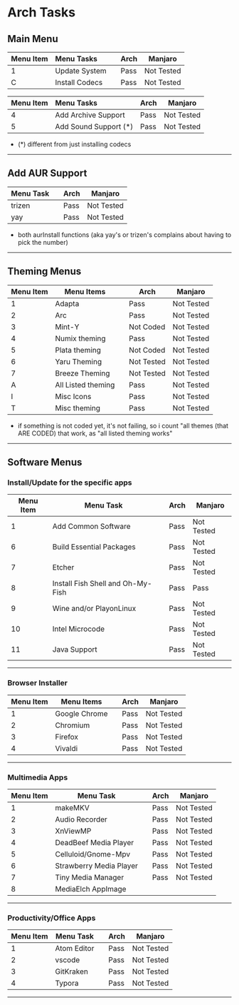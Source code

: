 # Arch Tasks

## Main Menu

| Menu Item | Menu Tasks     |     | Arch | Manjaro    |
| --------- | :------------- | --- | ---- | ---------- |
| 1         | Update System  |     | Pass | Not Tested |
| C         | Install Codecs |     | Pass | Not Tested |


| Menu Item | Menu Tasks             | Arch |  Manjaro   | 
| --------- | :--------------------- | ---- | ---------- |
| 4         | Add Archive Support    | Pass | Not Tested |   
| 5         | Add Sound Support (\*) | Pass | Not Tested |   


* (*) different from just installing codecs


---

## Add AUR Support

| Menu Task |     | Arch | Manjaro    |
| --------- | --- | ---- | ---------- |
| trizen    |     | Pass | Not Tested |
| yay       |     | Pass | Not Tested |

* both aurInstall functions (aka yay's or trizen's complains about having to pick the number)

---

## Theming Menus

| Menu Item | Menu Items         |     | Arch       | Manjaro    |
| --------- | ------------------ | --- | ---------- | ---------- |
| 1         | Adapta             |     | Pass       | Not Tested |
| 2         | Arc                |     | Pass       | Not Tested |
| 3         | Mint-Y             |     | Not Coded  | Not Tested |
| 4         | Numix theming      |     | Pass       | Not Tested |
| 5         | Plata theming      |     | Not Coded  | Not Tested |
| 6         | Yaru Theming       |     | Not Tested | Not Tested |
| 7         | Breeze Theming     |     | Not Tested | Not Tested |
| A         | All Listed theming |     | Pass       | Not Tested |
| I         | Misc Icons         |     | Pass       | Not Tested |
| T         | Misc theming       |     | Pass       | Not Tested |

* if something is not coded yet, it's not failing, so i count "all themes (that ARE CODED) that work, as "all listed theming works"

---

## Software Menus

### Install/Update for the specific apps

| Menu Item | Menu Task                         |     | Arch       | Manjaro    |
| --------- | --------------------------------- | --- | ---------- | ---------- |
| 1         | Add Common Software               |     | Pass       | Not Tested |
| 6         | Build Essential Packages          |     | Pass       | Not Tested |
| 7         | Etcher                            |     | Pass       | Not Tested |
| 8         | Install Fish Shell and Oh-My-Fish |     | Pass       | Pass       |
| 9         | Wine and/or PlayonLinux           |     | Pass       | Not Tested |
| 10        | Intel Microcode                   |     | Pass       | Not Tested |
| 11        | Java Support                      |     | Pass       | Not Tested |

---

### Browser Installer

| Menu Item | Menu Items    |     | Arch | Manjaro    |
| --------- | ------------- | --- | ---- | ---------- |
| 1         | Google Chrome |     | Pass | Not Tested |
| 2         | Chromium      |     | Pass | Not Tested |
| 3         | Firefox       |     | Pass | Not Tested |
| 4         | Vivaldi       |     | Pass | Not Tested |

---

### Multimedia Apps

| Menu Item | Menu Task               |     | Arch | Manjaro    |
| --------- | ----------------------- | --- | ---- | ---------- |
| 1         | makeMKV                 |     | Pass | Not Tested |
| 2         | Audio Recorder          |     | Pass | Not Tested |
| 3         | XnViewMP                |     | Pass | Not Tested |
| 4         | DeadBeef Media Player   |     | Pass | Not Tested |
| 5         | Celluloid/Gnome-Mpv     |     | Pass | Not Tested |
| 6         | Strawberry Media Player |     | Pass | Not Tested |
| 7         | Tiny Media Manager      |     | Pass | Not Tested |
| 8         | MediaElch AppImage      |     |      |            |

---

### Productivity/Office Apps

| Menu Item | Menu Task   |     | Arch | Manjaro    |
| --------- | ----------- | --- | ---- | ---------- |
| 1         | Atom Editor |     | Pass | Not Tested |
| 2         | vscode      |     | Pass | Not Tested |
| 3         | GitKraken   |     | Pass | Not Tested |
| 4         | Typora      |     | Pass | Not Tested |

---
